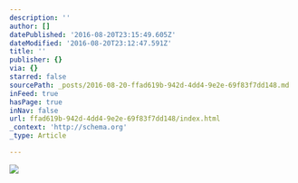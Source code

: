 ```yaml
---
description: ''
author: []
datePublished: '2016-08-20T23:15:49.605Z'
dateModified: '2016-08-20T23:12:47.591Z'
title: ''
publisher: {}
via: {}
starred: false
sourcePath: _posts/2016-08-20-ffad619b-942d-4dd4-9e2e-69f83f7dd148.md
inFeed: true
hasPage: true
inNav: false
url: ffad619b-942d-4dd4-9e2e-69f83f7dd148/index.html
_context: 'http://schema.org'
_type: Article

---
```

![](https://the-grid-user-content.s3-us-west-2.amazonaws.com/f9f8f70e-7df6-4e8c-9a0d-649b3affec5b.jpg)